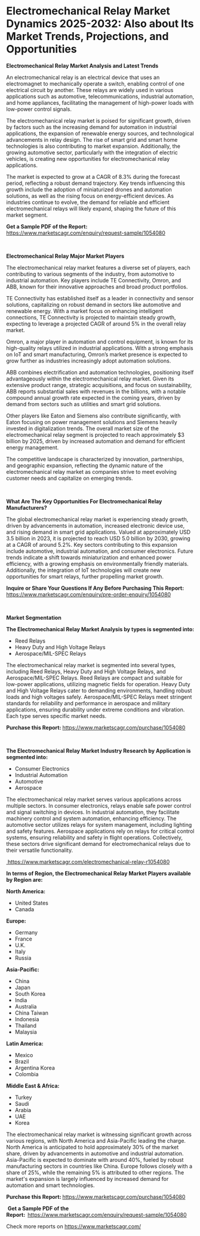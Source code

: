 <p><h1>Electromechanical Relay Market Dynamics 2025-2032: Also about Its Market Trends, Projections, and Opportunities</h1></p><p><strong>Electromechanical Relay Market Analysis and Latest Trends</strong></p>
<p><p>An electromechanical relay is an electrical device that uses an electromagnet to mechanically operate a switch, enabling control of one electrical circuit by another. These relays are widely used in various applications such as automotive, telecommunications, industrial automation, and home appliances, facilitating the management of high-power loads with low-power control signals.</p><p>The electromechanical relay market is poised for significant growth, driven by factors such as the increasing demand for automation in industrial applications, the expansion of renewable energy sources, and technological advancements in relay design. The rise of smart grid and smart home technologies is also contributing to market expansion. Additionally, the growing automotive sector, particularly with the integration of electric vehicles, is creating new opportunities for electromechanical relay applications.</p><p>The market is expected to grow at a CAGR of 8.3% during the forecast period, reflecting a robust demand trajectory. Key trends influencing this growth include the adoption of miniaturized drones and automation solutions, as well as the rising focus on energy-efficient devices. As industries continue to evolve, the demand for reliable and efficient electromechanical relays will likely expand, shaping the future of this market segment.</p></p>
<p><strong>Get a Sample PDF of the Report:&nbsp;</strong> <a href="https://www.marketscagr.com/enquiry/request-sample/1054080?utm_campaign=2269&utm_medium=2&utm_source=Github&utm_content=ia&utm_term=16022025&utm_id=electromechanical-relay">https://www.marketscagr.com/enquiry/request-sample/1054080</a></p>
<p>&nbsp;</p>
<p><strong>Electromechanical Relay Major Market Players</strong></p>
<p><p>The electromechanical relay market features a diverse set of players, each contributing to various segments of the industry, from automotive to industrial automation. Key players include TE Connectivity, Omron, and ABB, known for their innovative approaches and broad product portfolios.</p><p>TE Connectivity has established itself as a leader in connectivity and sensor solutions, capitalizing on robust demand in sectors like automotive and renewable energy. With a market focus on enhancing intelligent connections, TE Connectivity is projected to maintain steady growth, expecting to leverage a projected CAGR of around 5% in the overall relay market.</p><p>Omron, a major player in automation and control equipment, is known for its high-quality relays utilized in industrial applications. With a strong emphasis on IoT and smart manufacturing, Omron’s market presence is expected to grow further as industries increasingly adopt automation solutions.</p><p>ABB combines electrification and automation technologies, positioning itself advantageously within the electromechanical relay market. Given its extensive product range, strategic acquisitions, and focus on sustainability, ABB reports substantial sales with revenues in the billions, with a notable compound annual growth rate expected in the coming years, driven by demand from sectors such as utilities and smart grid solutions.</p><p>Other players like Eaton and Siemens also contribute significantly, with Eaton focusing on power management solutions and Siemens heavily invested in digitalization trends. The overall market size of the electromechanical relay segment is projected to reach approximately $3 billion by 2025, driven by increased automation and demand for efficient energy management.</p><p>The competitive landscape is characterized by innovation, partnerships, and geographic expansion, reflecting the dynamic nature of the electromechanical relay market as companies strive to meet evolving customer needs and capitalize on emerging trends.</p></p>
<p>&nbsp;</p>
<p><strong>What Are The Key Opportunities For Electromechanical Relay Manufacturers?</strong></p>
<p><p>The global electromechanical relay market is experiencing steady growth, driven by advancements in automation, increased electronic device use, and rising demand in smart grid applications. Valued at approximately USD 3.5 billion in 2023, it is projected to reach USD 5.0 billion by 2030, growing at a CAGR of around 5.2%. Key sectors contributing to this expansion include automotive, industrial automation, and consumer electronics. Future trends indicate a shift towards miniaturization and enhanced power efficiency, with a growing emphasis on environmentally friendly materials. Additionally, the integration of IoT technologies will create new opportunities for smart relays, further propelling market growth.</p></p>
<p><strong>Inquire or Share Your Questions If Any Before Purchasing This Report:</strong> <a href="https://www.marketscagr.com/enquiry/pre-order-enquiry/1054080?utm_campaign=2269&utm_medium=2&utm_source=Github&utm_content=ia&utm_term=16022025&utm_id=electromechanical-relay">https://www.marketscagr.com/enquiry/pre-order-enquiry/1054080</a></p>
<p>&nbsp;</p>
<p><strong>Market Segmentation</strong></p>
<p><strong>The Electromechanical Relay Market Analysis by types is segmented into:</strong></p>
<p><ul><li>Reed Relays</li><li>Heavy Duty and High Voltage Relays</li><li>Aerospace/MIL-SPEC Relays</li></ul></p>
<p><p>The electromechanical relay market is segmented into several types, including Reed Relays, Heavy Duty and High Voltage Relays, and Aerospace/MIL-SPEC Relays. Reed Relays are compact and suitable for low-power applications, utilizing magnetic fields for operation. Heavy Duty and High Voltage Relays cater to demanding environments, handling robust loads and high voltages safely. Aerospace/MIL-SPEC Relays meet stringent standards for reliability and performance in aerospace and military applications, ensuring durability under extreme conditions and vibration. Each type serves specific market needs.</p></p>
<p><strong>Purchase this Report:&nbsp;</strong><a href="https://www.marketscagr.com/purchase/1054080?utm_campaign=2269&utm_medium=2&utm_source=Github&utm_content=ia&utm_term=16022025&utm_id=electromechanical-relay">https://www.marketscagr.com/purchase/1054080</a></p>
<p>&nbsp;</p>
<p><strong>The Electromechanical Relay Market Industry Research by Application is segmented into:</strong></p>
<p><ul><li>Consumer Electronics</li><li>Industrial Automation</li><li>Automotive</li><li>Aerospace</li></ul></p>
<p><p>The electromechanical relay market serves various applications across multiple sectors. In consumer electronics, relays enable safe power control and signal switching in devices. In industrial automation, they facilitate machinery control and system automation, enhancing efficiency. The automotive sector utilizes relays for system management, including lighting and safety features. Aerospace applications rely on relays for critical control systems, ensuring reliability and safety in flight operations. Collectively, these sectors drive significant demand for electromechanical relays due to their versatile functionality.</p></p>
<p><a href="https://www.marketscagr.com/electromechanical-relay-r1054080?utm_campaign=2269&utm_medium=2&utm_source=Github&utm_content=ia&utm_term=16022025&utm_id=electromechanical-relay">&nbsp;https://www.marketscagr.com/electromechanical-relay-r1054080</a></p>
<p><strong>In terms of Region, the Electromechanical Relay Market Players available by Region are:</strong></p>
<p>
    <p> <strong> North America: </strong>
        <ul>
            <li>United States</li>
            <li>Canada</li>
        </ul>
        </p> 
    <p> <strong> Europe: </strong>
        <ul>
            <li>Germany</li>
            <li>France</li>
            <li>U.K.</li>
            <li>Italy</li>
            <li>Russia</li>
        </ul>
        </p> 
    <p> <strong> Asia-Pacific: </strong>
        <ul>
            <li>China</li>
            <li>Japan</li>
            <li>South Korea</li>
            <li>India</li>
            <li>Australia</li>
            <li>China Taiwan</li>
            <li>Indonesia</li>
            <li>Thailand</li>
            <li>Malaysia</li>
        </ul>
        </p> 
    <p> <strong> Latin America: </strong>
        <ul>
            <li>Mexico</li>
            <li>Brazil</li>
            <li>Argentina Korea</li>
            <li>Colombia</li>
        </ul>
        </p> 
    <p> <strong> Middle East & Africa: </strong>
        <ul>
            <li>Turkey</li>
            <li>Saudi</li>
            <li>Arabia</li>
            <li>UAE</li>
            <li>Korea</li>
        </ul>
    </p>
    </p>
<p><p>The electromechanical relay market is witnessing significant growth across various regions, with North America and Asia-Pacific leading the charge. North America is anticipated to hold approximately 30% of the market share, driven by advancements in automotive and industrial automation. Asia-Pacific is expected to dominate with around 40%, fueled by robust manufacturing sectors in countries like China. Europe follows closely with a share of 25%, while the remaining 5% is attributed to other regions. The market's expansion is largely influenced by increased demand for automation and smart technologies.</p></p>
<p><strong>Purchase this Report: </strong><a href="https://www.marketscagr.com/purchase/1054080?utm_campaign=2269&utm_medium=2&utm_source=Github&utm_content=ia&utm_term=16022025&utm_id=electromechanical-relay">https://www.marketscagr.com/purchase/1054080</a></p>
<p>&nbsp;<strong>Get a Sample PDF of the Report:&nbsp;&nbsp;</strong><a href="https://www.marketscagr.com/enquiry/request-sample/1054080?utm_campaign=2269&utm_medium=2&utm_source=Github&utm_content=ia&utm_term=16022025&utm_id=electromechanical-relay">https://www.marketscagr.com/enquiry/request-sample/1054080</a></p>
<p><strong></strong></p>
<p>Check more reports on <a href="https://www.marketscagr.com/?utm_campaign=2269&utm_medium=2&utm_source=Github&utm_content=ia&utm_term=16022025&utm_id=electromechanical-relay">https://www.marketscagr.com/</a></p>